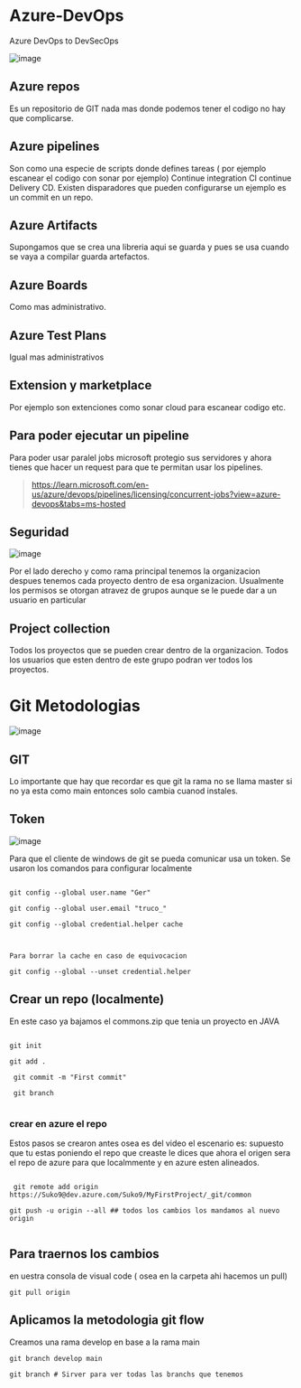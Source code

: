 # Azure-DevOps
Azure DevOps to DevSecOps


![image](https://user-images.githubusercontent.com/63270579/217354187-e6169d30-eb20-44f2-bbc4-29c5c558ea21.png)

## Azure repos 

Es un repositorio de GIT nada mas donde podemos tener el codigo no hay que complicarse.

## Azure pipelines 

Son como una especie de scripts donde defines tareas ( por ejemplo escanear el codigo con sonar por ejemplo) Continue integration CI continue Delivery CD.
Existen disparadores que pueden configurarse un ejemplo es un commit en un repo.

## Azure Artifacts

Supongamos que se crea una libreria aqui se guarda y pues se usa cuando se vaya a compilar guarda artefactos.

## Azure Boards 

Como mas administrativo.

## Azure Test Plans

Igual mas administrativos

## Extension y marketplace

Por ejemplo son extenciones como sonar cloud para escanear codigo etc.

## Para poder ejecutar un pipeline

Para poder usar paralel jobs microsoft protegio sus servidores y ahora tienes que hacer un request para que te permitan usar los pipelines.

> https://learn.microsoft.com/en-us/azure/devops/pipelines/licensing/concurrent-jobs?view=azure-devops&tabs=ms-hosted

## Seguridad

![image](https://user-images.githubusercontent.com/63270579/217894503-1932f874-fe07-44ed-87b0-f1f502c9dece.png)

Por el lado derecho y como rama principal tenemos la organizacion despues tenemos cada proyecto dentro de esa organizacion. Usualmente los permisos se otorgan atravez de grupos aunque se le puede dar a un usuario en particular


## Project collection

Todos los proyectos que se pueden crear dentro de la organizacion. Todos los usuarios que esten dentro de este grupo podran ver todos los proyectos.


# Git Metodologias

![image](https://user-images.githubusercontent.com/63270579/218518048-fc7c0899-c60c-4acd-8bf0-6ab38c6479f6.png)


## GIT

Lo importante que hay que recordar es que git la rama no se llama master si no ya esta como main entonces solo cambia cuanod instales.

## Token 

![image](https://user-images.githubusercontent.com/63270579/218222092-631234cc-b94f-47cc-8101-0ac978952cca.png)

Para que el cliente de windows de git se pueda comunicar usa un token. Se usaron los comandos para configurar localmente 

```

git config --global user.name "Ger"

git config --global user.email "truco_"

git config --global credential.helper cache



Para borrar la cache en caso de equivocacion 

git config --global --unset credential.helper 

```


## Crear un repo (localmente) 

En este caso ya bajamos el commons.zip que tenia un proyecto en JAVA

```

git init

git add .

 git commit -m "First commit"

 git branch
 
 ```
 
 ### crear en azure el repo
 
Estos pasos se crearon antes osea es del video el escenario es: supuesto que tu estas poniendo el repo que creaste le dices que ahora el origen sera el repo de azure para que localmmente y en azure esten alineados.

```

 git remote add origin https://Suko9@dev.azure.com/Suko9/MyFirstProject/_git/common

git push -u origin --all ## todos los cambios los mandamos al nuevo origin 


```

## Para traernos los cambios

en uestra consola de visual code ( osea en la carpeta ahi hacemos  un pull)

```
git pull origin

```


## Aplicamos la metodologia git flow 

Creamos una rama develop en base a la rama main

```
git branch develop main

git branch # Sirver para ver todas las branchs que tenemos

```







































